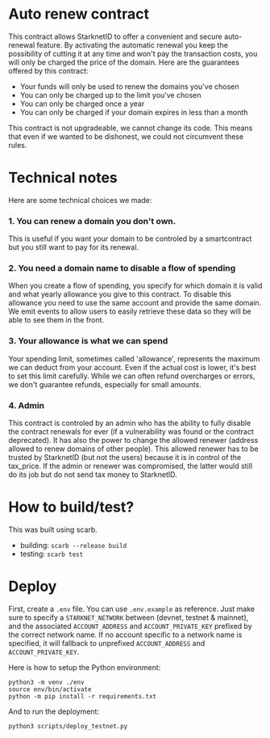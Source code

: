 # Auto renew contract

This contract allows StarknetID to offer a convenient and secure auto-renewal feature. By activating the automatic renewal you keep the possibility of cutting it at any time and won't pay the transaction costs, you will only be charged the price of the domain.
Here are the guarantees offered by this contract:

- Your funds will only be used to renew the domains you've chosen
- You can only be charged up to the limit you've chosen
- You can only be charged once a year
- You can only be charged if your domain expires in less than a month

This contract is not upgradeable, we cannot change its code. This means that even if we wanted to be dishonest, we could not circumvent these rules.

# Technical notes

Here are some technical choices we made:

### 1. You can renew a domain you don't own.
This is useful if you want your domain to be controled by a smartcontract but you still want to pay for its renewal.

### 2. You need a domain name to disable a flow of spending
When you create a flow of spending, you specify for which domain it is valid and what yearly allowance you give to this contract. To disable this allowance you need to use the same account and provide the same domain. We emit events to allow users to easily retrieve these data so they will be able to see them in the front.

### 3. Your allowance is what we can spend
Your spending limit, sometimes called 'allowance', represents the maximum we can deduct from your account. Even if the actual cost is lower, it's best to set this limit carefully. While we can often refund overcharges or errors, we don't guarantee refunds, especially for small amounts.

### 4. Admin
This contract is controled by an admin who has the ability to fully disable the contract renewals for ever (if a vulnerability was found or the contract deprecated). It has also the power to change the allowed renewer (address allowed to renew domains of other people). This allowed renewer has to be trusted by StarknetID (but not the users) because it is in control of the tax_price. If the admin or renewer was compromised, the latter would still do its job but do not send tax money to StarknetID.

# How to build/test?

This was built using scarb.

- building: `scarb --release build`
- testing: `scarb test`

# Deploy

First, create a `.env` file. You can use `.env.example` as reference. Just make sure to specify a `STARKNET_NETWORK` between (devnet, testnet & mainnet), and the associated `ACCOUNT_ADDRESS` and `ACCOUNT_PRIVATE_KEY` prefixed by the correct network name. If no account specific to a network name is specified, it will fallback to unprefixed `ACCOUNT_ADDRESS` and `ACCOUNT_PRIVATE_KEY`.

Here is how to setup the Python environment:

```
python3 -m venv ./env
source env/bin/activate
python -m pip install -r requirements.txt
```

And to run the deployment:

```
python3 scripts/deploy_testnet.py
```
